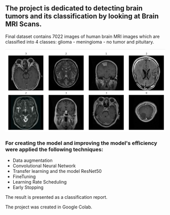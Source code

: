 ## The project is dedicated to detecting brain tumors and its classification by looking at Brain MRI Scans.

Final dataset contains 7022 images of human brain MRI images which are classified into 4 classes: glioma - meningioma - no tumor and pituitary. 

<img src="pictures/brain_tumor_data.png">

### For creating the model and improving the model's efficiency were applied the following techniques:
- Data augmentation
- Convolutional Neural Network
- Transfer learning and the model ResNet50
- FineTuning
- Learning Rate Scheduling
- Early Stopping

The result is presented as a classification report.

The project was created in Google Colab.
